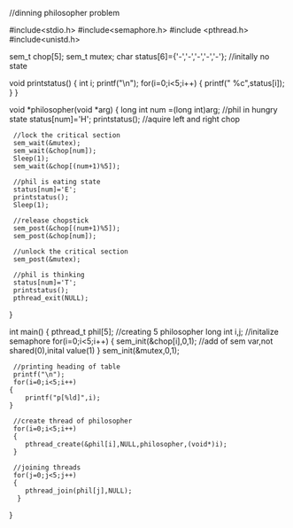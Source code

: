 //dinning philosopher problem

#include<stdio.h>
#include<semaphore.h>
#include <pthread.h>
#include<unistd.h>

sem_t chop[5];
sem_t mutex;
char status[6]={'-','-','-','-','-'}; //initally no state

void printstatus()
{
    int i;
    printf("\n");
    for(i=0;i<5;i++)
    {
        printf(" %c",status[i]);
    }
}

 void *philosopher(void *arg)
 {
     long int num =(long int)arg;
     //phil in hungry state
     status[num]='H';
     printstatus();
     //aquire left and right chop

     //lock the critical section
     sem_wait(&mutex);
     sem_wait(&chop[num]);
     Sleep(1);
     sem_wait(&chop[(num+1)%5]);

     //phil is eating state
     status[num]='E';
     printstatus();
     Sleep(1);

     //release chopstick
     sem_post(&chop[(num+1)%5]);
     sem_post(&chop[num]);

     //unlock the critical section
     sem_post(&mutex);

     //phil is thinking
     status[num]='T';
     printstatus();
     pthread_exit(NULL);
 }

 int main()
 {
     pthread_t phil[5]; //creating 5 philosopher
     long int i,j;
     //initalize semaphore
     for(i=0;i<5;i++)
     {
         sem_init(&chop[i],0,1); //add of sem var,not shared(0),inital value(1)
     }
     sem_init(&mutex,0,1);

     //printing heading of table
     printf("\n");
     for(i=0;i<5;i++)
    {
        printf("p[%ld]",i);
    }

     //create thread of philosopher
     for(i=0;i<5;i++)
     {
        pthread_create(&phil[i],NULL,philosopher,(void*)i);
     }

     //joining threads
     for(j=0;j<5;j++)
     {
        pthread_join(phil[j],NULL);
      }
 }

